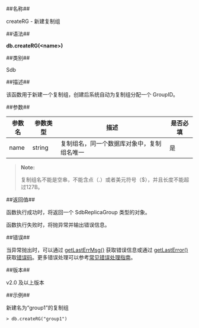 ##名称##

createRG - 新建复制组

##语法##

**db.createRG(\<name\>)**

##类别##

Sdb

##描述##

该函数用于新建一个复制组，创建后系统自动为复制组分配一个 GroupID。

##参数##

| 参数名 | 参数类型 | 描述 | 是否必填 |
| ------ | ------ | ------ | ------ |
| name | string | 复制组名，同一个数据库对象中，复制组名唯一 | 是 |


> **Note:**
>
> 复制组名不能是空串，不能含点（.）或者美元符号（$），并且长度不能超过127B。


##返回值##

函数执行成功时，将返回一个 SdbReplicaGroup 类型的对象。

函数执行失败时，将抛异常并输出错误信息。

##错误##

当异常抛出时，可以通过 [getLastErrMsg()][getLastErrMsg] 获取错误信息或通过 [getLastError()][getLastError] 获取[错误码][error_code]。更多错误处理可以参考[常见错误处理指南][faq]。

##版本##

v2.0 及以上版本

##示例##

新建名为“group1”的复制组

```lang-javascript
> db.createRG("group1")
```

[^_^]:
     本文使用的所有引用及链接

[list_info]:manual/Manual/List/list.md
[getLastErrMsg]:manual/Manual/Sequoiadb_Command/Global/getLastErrMsg.md
[getLastError]:manual/Manual/Sequoiadb_Command/Global/getLastError.md
[faq]:manual/FAQ/faq_sdb.md
[error_code]:manual/Manual/Sequoiadb_error_code.md